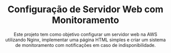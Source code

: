 <h1 align="center">Configuração de Servidor Web com Monitoramento</h1>

<p align="center">Este projeto tem como objetivo configurar um servidor web na AWS utilizando Nginx, implementar uma página HTML simples e criar um sistema de monitoramento com notificações em caso de indisponibilidade.</p>
